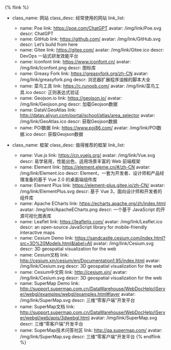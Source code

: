 {% flink %}
- class_name: 网站
  class_desc: 经常使用的网站
  link_list:
    - name: Poe
      link: https://poe.com/ChatGPT
      avatar: /img/link/Poe.svg
      descr: ChatGPT
    - name: GitHub
      link: https://github.com/
      avatar: /img/link/GitHub.svg
      descr: Let’s build from here
    - name: Gitee
      link: https://gitee.com/
      avatar: /img/link/Gitee.ico
      descr: DevOps 一站式研发效能平台
    - name: Iconfont
      link: https://www.iconfont.cn/
      avatar: /img/link/Iconfont.png
      descr: 图标库
    - name: Greasy Fork
      link: https://greasyfork.org/zh-CN
      avatar: /img/link/greasyfork.png
      descr: 浏览器扩展程序油猴的脚本大全
    - name: 菜鸟工具
      link: https://c.runoob.com/
      avatar: /img/link/菜鸟工具.ico
      descr: 正则表达式验证
    - name: Geojson.io
      link: https://geojson.io/
      avatar: /img/link/Geojson.png
      descr: 加载Geojson数据
    - name: DataV.GeoAtlas
      link: http://datav.aliyun.com/portal/school/atlas/area_selector
      avatar: /img/link/GeoAtlas.ico
      descr: 获取Geojson数据
    - name: POI数据
      link: https://www.poi86.com/
      avatar: /img/link/POI数据.ico
      descr: 获取Geojson数据

- class_name: 框架
  class_desc: 值得推荐的框架
  link_list:
    - name: Vue.js
      link: https://cn.vuejs.org/
      avatar: /img/link/Vue.svg
      descr: 易学易用，性能出色，适用场景丰富的 Web 前端框架
    - name: Element
      link: https://element.eleme.cn/#/zh-CN
      avatar: /img/link/Element.ico
      descr: Element，一套为开发者、设计师和产品经理准备的基于 Vue 2.0 的桌面端组件库
    - name: Element Plus
      link: https://element-plus.gitee.io/zh-CN/
      avatar: /img/link/ElementPlus.svg
      descr: 基于 Vue 3，面向设计师和开发者的组件库
    - name: Apache ECharts
      link: https://echarts.apache.org/zh/index.html
      avatar: /img/link/ApacheECharts.png
      descr: 一个基于 JavaScript 的开源可视化图表库
    - name: Leaflet
      link: https://leafletjs.com/
      avatar: /img/link/Leaflet.ico
      descr: an open-source JavaScript library for mobile-friendly interactive maps
    - name: Cesium Demo
      link: https://sandcastle.cesium.com/index.html?src=3D%20Models.html&label=All
      avatar: /img/link/Cesium.svg
      descr: 3D geospatial visualization for the web
    - name: Cesium文档
      link: http://cesium.xin/cesium/en/Documentation1.95/index.html
      avatar: /img/link/Cesium.svg
      descr: 3D geospatial visualization for the web
    - name: Cesium中文网
      link: http://cesium.xin/
      avatar: /img/link/Cesium.svg
      descr: 3D geospatial visualization for the web
    - name: SuperMap Demo
      link: http://support.supermap.com.cn/DataWarehouse/WebDocHelp/iServer/webgl/examples/webgl/examples.html#layer
      avatar: /img/link/SuperMap.svg
      descr: 三维“零客户端”开发平台
    - name: SuperMap文档
      link: http://support.supermap.com.cn/DataWarehouse/WebDocHelp/iServer/webgl/web/apis/3dwebgl.html
      avatar: /img/link/SuperMap.svg
      descr: 三维“零客户端”开发平台
    - name: SuperMap技术问答社区
      link: http://qa.supermap.com/
      avatar: /img/link/SuperMap.svg
      descr: 三维“零客户端”开发平台
{% endflink %}